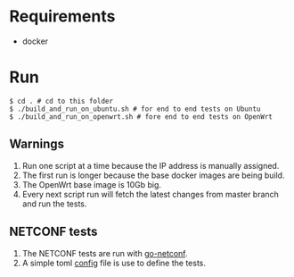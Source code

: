 # Requirements

* docker

# Run

```
$ cd . # cd to this folder
$ ./build_and_run_on_ubuntu.sh # for end to end tests on Ubuntu
$ ./build_and_run_on_openwrt.sh # fore end to end tests on OpenWrt
```

## Warnings

1) Run one script at a time because the IP address is manually assigned.
2) The first run is longer because the base docker images are being build.
3) The OpenWrt base image is 10Gb big.
3) Every next script run will fetch the latest changes from master branch and run the tests.

## NETCONF tests

1) The NETCONF tests are run with [go-netconf](https://github.com/Juniper/go-netconf).
2) A simple toml [config](./netconf_tests/config/ietf-interfaces.toml) file is use to define the tests.
